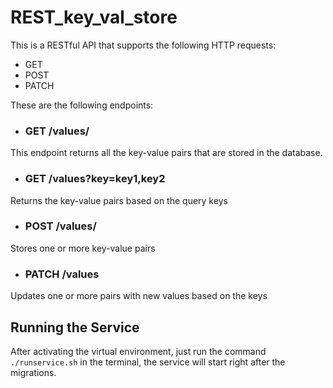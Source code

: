 # REST_key_val_store

This is a RESTful API that supports the following HTTP requests:

- GET
- POST
- PATCH

These are the following endpoints:

 - ### GET /values/
 This endpoint returns all the key-value pairs that are stored in the database.

 - ### GET /values?key=key1,key2
 Returns the key-value pairs based on the query keys

 - ### POST /values/
 Stores one or more key-value pairs

 - ### PATCH /values 
 Updates one or more pairs with new values based on the keys
 

 ## Running the Service

 After activating the virtual environment, just run the command ``` ./runservice.sh ``` in the terminal, the service will start right after the migrations.

